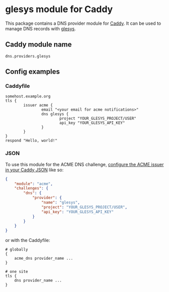 glesys module for Caddy
===========================

This package contains a DNS provider module for [Caddy](https://github.com/caddyserver/caddy). It can be used to manage DNS records with [glesys](https://glesys.se).

## Caddy module name

```
dns.providers.glesys
```

## Config examples

### Caddyfile

```Caddyfile
somehost.example.org
tls {
        issuer acme {
                email "<your email for acme notifications>"
                dns glesys {
                        project "YOUR_GLESYS_PROJECT/USER"
                        api_key "YOUR_GLESYS_API_KEY"
                }
        }
}
respond "Hello, world!"
```

### JSON

To use this module for the ACME DNS challenge, [configure the ACME issuer in your Caddy JSON](https://caddyserver.com/docs/json/apps/tls/automation/policies/issuer/acme/) like so:

```json
{
	"module": "acme",
	"challenges": {
		"dns": {
			"provider": {
				"name": "glesys",
				"project": "YOUR_GLESYS_PROJECT/USER",
				"api_key": "YOUR_GLESYS_API_KEY"
			}
		}
	}
}
```

or with the Caddyfile:

```
# globally
{
	acme_dns provider_name ...
}
```

```
# one site
tls {
	dns provider_name ...
}
```
